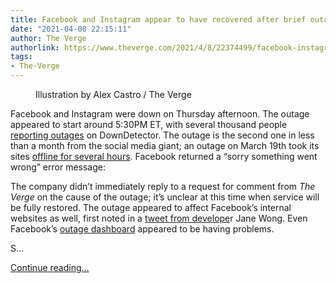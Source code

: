 ```yaml
---
title: Facebook and Instagram appear to have recovered after brief outage
date: "2021-04-08 22:15:11"
author: The Verge
authorlink: https://www.theverge.com/2021/4/8/22374499/facebook-instagram-outage-down
tags:
- The-Verge
---
```

<figure>
      <img alt="" src="https://cdn.vox-cdn.com/thumbor/u5acFm9jik_a0ihaectU1pSRf0Q=/0x0:3000x2000/1310x873/cdn.vox-cdn.com/uploads/chorus_image/image/69098150/acastro_180928_1777_facebook_hack_0001.0.jpg" />
        <figcaption>Illustration by Alex Castro / The Verge</figcaption>
    </figure>

  <p id="wz0tme">Facebook and Instagram were down on Thursday afternoon. The outage appeared to start around 5:30PM ET, with several thousand people <a href="https://downdetector.com/status/instagram/">reporting outages</a> on DownDetector. The outage is the second one in less than a month from the social media giant; an outage on March 19th took its sites <a href="https://www.theverge.com/2021/3/19/22340405/instagram-whatsapp-facebook-messenger-down-outage">offline for several hours</a>. Facebook returned a “sorry something went wrong” error message:</p>
  <figure class="e-image">
        
  </figure>
<p id="dySLEl">The company didn’t immediately reply to a request for comment from <em>The Verge</em> on the cause of the outage; it’s unclear at this time when service will be fully restored. The outage appeared to affect Facebook’s internal websites as well, first noted in a <a href="https://twitter.com/wongmjane/status/1380274375757242368">tweet from develope</a>r Jane Wong. Even Facebook’s <a href="https://developers.facebook.com/status/dashboard/">outage dashboard</a> appeared to be having problems. </p>
<p id="HdjHJs">S...</p>
  <p>
    <a href="https://www.theverge.com/2021/4/8/22374499/facebook-instagram-outage-down">Continue reading&hellip;</a>
  </p>